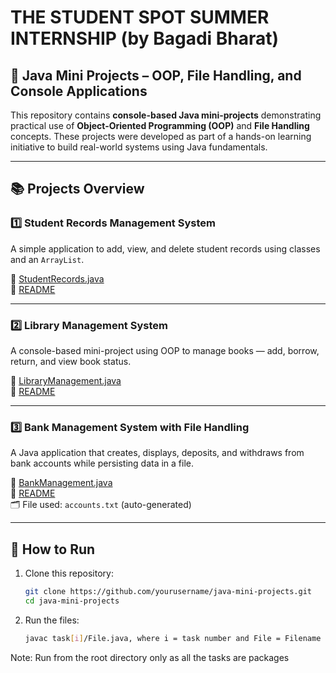 # THE STUDENT SPOT SUMMER INTERNSHIP (by Bagadi Bharat) 
## 💼 Java Mini Projects – OOP, File Handling, and Console Applications 

This repository contains **console-based Java mini-projects** demonstrating practical use of **Object-Oriented Programming (OOP)** and **File Handling** concepts. These projects were developed as part of a hands-on learning initiative to build real-world systems using Java fundamentals.

---

## 📚 Projects Overview

### 1️⃣ Student Records Management System
A simple application to add, view, and delete student records using classes and an `ArrayList`.

🔗 [StudentRecords.java](./task1/StudentRecords.java)  
📄 [README](./task1/StudentRecords_README.md)

---

### 2️⃣ Library Management System
A console-based mini-project using OOP to manage books — add, borrow, return, and view book status.

🔗 [LibraryManagement.java](./task2/LibraryManagement.java)  
📄 [README](./task2/LibraryManagement_README.md)

---

### 3️⃣ Bank Management System with File Handling
A Java application that creates, displays, deposits, and withdraws from bank accounts while persisting data in a file.

🔗 [BankManagement.java](./task3/BankManagement.java)  
📄 [README](./task3/BankManagement_README.md)  
🗂️ File used: `accounts.txt` (auto-generated)

---


## 📌 How to Run

1. Clone this repository:
   ```bash
   git clone https://github.com/yourusername/java-mini-projects.git
   cd java-mini-projects
   ```

2. Run the files:
   ```bash
   javac task[i]/File.java, where i = task number and File = Filename in i-th task
   ```
Note: Run from the root directory only as all the tasks are packages
